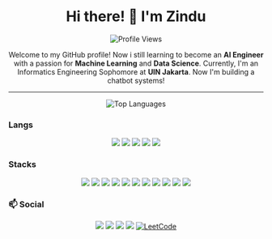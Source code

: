 <h1 align="center">Hi there! 👋 I'm Zindu</h1>

<p align="center">
  <img src="https://komarev.com/ghpvc/?username=zinduprtm&style=plastic" alt="Profile Views">
</p>

<p align='center'>  
  Welcome to my GitHub profile! Now i still learning to become an <strong>AI Engineer</strong> with a passion for <strong>Machine Learning</strong> and <strong>Data Science</strong>.
  Currently, I'm an Informatics Engineering Sophomore at <strong>UIN Jakarta</strong>. Now I'm building a chatbot systems!
</p>

---
<!--Top Lang-->
<p align="center">
  <img src="https://github-readme-stats.vercel.app/api/top-langs/?username=zinduprtm&layout=compact&hide=jupyter%20notebook&langs_count=10" alt="Top Languages" />
</p>


### Langs 
<p align="center">
  <img src="https://img.shields.io/badge/Python-3776AB?style=plastic&logo=python&logoColor=white" />
  <img src="https://img.shields.io/badge/Java-ED8B00?style=plastic&logo=openjdk&logoColor=white" />
  <img src="https://img.shields.io/badge/JavaScript-F7DF1E?style=plastic&logo=javascript&logoColor=black" />
  <img src="https://img.shields.io/badge/SQL-4479A1?style=plastic&logo=sql&logoColor=white" />
  <img src="https://img.shields.io/badge/TypeScript-3178C6?style=plastic&logo=typescript&logoColor=white" />
</p>

### Stacks 
<p align="center">
  <img src="https://img.shields.io/badge/TensorFlow-FF6F00?style=plastic&logo=tensorflow&logoColor=white" />
  <img src="https://img.shields.io/badge/PyTorch-EE4C2C?style=plastic&logo=pytorch&logoColor=white" />
  <img src="https://img.shields.io/badge/Keras-D00000?style=plastic&logo=keras&logoColor=white" />
  <img src="https://img.shields.io/badge/Numpy-013243?style=plastic&logo=numpy&logoColor=white" />
  <img src="https://img.shields.io/badge/Pandas-150458?style=plastic&logo=pandas&logoColor=white" />
  <img src="https://img.shields.io/badge/Tableau-E97627?style=plastic&logo=tableau&logoColor=white" />
  <img src="https://img.shields.io/badge/Express.js-000000?style=plastic&logo=express&logoColor=white" />

  <img src="https://img.shields.io/badge/PostgreSQL-336791?style=plastic&logo=postgresql&logoColor=white" />
  <img src="https://img.shields.io/badge/Flask-000000?style=plastic&logo=flask&logoColor=white" />

  <img src="https://img.shields.io/badge/Hugging%20Face-FFDD00?style=plastic&logo=huggingface&logoColor=white" />
  <img src="https://img.shields.io/badge/Django-092E20?style=plastic&logo=django&logoColor=white" />
</p>

### 📫 Social
<p align="center">
  <a href="mailto:zindupratama15@gmail.com"><img src="https://img.shields.io/badge/Email-D14836?style=plastic&logo=gmail&logoColor=white" /></a>
  <a href="https://www.linkedin.com/in/zindu"><img src="https://custom-icon-badges.demolab.com/badge/LinkedIn-0A66C2?logo=linkedin-white&logoColor=fff" /></a>
  <a href="https://medium.com/@fathurwithyou"><img src="https://img.shields.io/badge/Medium-12100E?style=plastic&logo=medium&logoColor=white" /></a>
  <a href="https://www.kaggle.com/zinduprtm"><img src="https://img.shields.io/badge/Kaggle-20BEFF?style=plastic&logo=kaggle&logoColor=white" /></a>
  <a href="https://leetcode.com/zinduprtm/">
    <img src="https://img.shields.io/badge/LeetCode-FFA116?style=plastic&logo=leetcode&logoColor=black" alt="LeetCode">
  </a>
</p>
